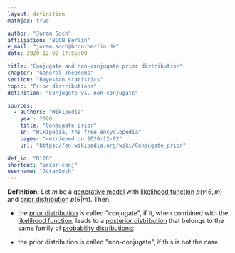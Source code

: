 ```yaml
---
layout: definition
mathjax: true

author: "Joram Soch"
affiliation: "BCCN Berlin"
e_mail: "joram.soch@bccn-berlin.de"
date: 2020-12-02 17:55:00

title: "Conjugate and non-conjugate prior distribution"
chapter: "General Theorems"
section: "Bayesian statistics"
topic: "Prior distributions"
definition: "Conjugate vs. non-conjugate"

sources:
  - authors: "Wikipedia"
    year: 2020
    title: "Conjugate prior"
    in: "Wikipedia, the free encyclopedia"
    pages: "retrieved on 2020-12-02"
    url: "https://en.wikipedia.org/wiki/Conjugate_prior"

def_id: "D120"
shortcut: "prior-conj"
username: "JoramSoch"
---
```



**Definition:** Let $m$ be a [generative model](/D/gm) with [likelihood function](/D/lf) $p(y \vert \theta, m)$ and [prior distribution](/D/prior) $p(\theta \vert m)$. Then,

* the [prior distribution](/D/prior) is called "conjugate", if it, when combined with the [likelihood function](/D/lf), leads to a [posterior distribution](/D/post) that belongs to the same family of [probability distributions](/D/dist);

* the prior distribution is called "non-conjugate", if this is not the case.